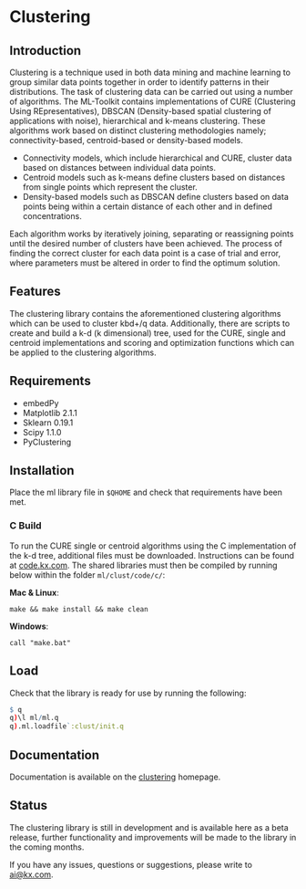 # Clustering

## Introduction

Clustering is a technique used in both data mining and machine learning to group similar data points together in order to identify patterns in their distributions. The task of clustering data can be carried out using a number of algorithms. The ML-Toolkit contains implementations of CURE (Clustering Using REpresentatives), DBSCAN (Density-based spatial clustering of applications with noise), hierarchical and k-means clustering. These algorithms work based on distinct clustering methodologies namely; connectivity-based, centroid-based or density-based models.

-   Connectivity models, which include hierarchical and CURE, cluster data based on distances between individual data points.
-   Centroid models such as k-means define clusters based on distances from single points which represent the cluster.
-   Density-based models such as DBSCAN define clusters based on data points being within a certain distance of each other and in defined concentrations.

Each algorithm works by iteratively joining, separating or reassigning points until the desired number of clusters have been achieved. The process of finding the correct cluster for each data point is a case of trial and error, where parameters must be altered in order to find the optimum solution.

## Features

The clustering library contains the aforementioned clustering algorithms which can be used to cluster kbd+/q data. Additionally, there are scripts to create and build a k-d (k dimensional) tree, used for the CURE, single and centroid implementations and scoring and optimization functions which can be applied to the clustering algorithms.

## Requirements

- embedPy
- Matplotlib 2.1.1
- Sklearn 0.19.1
- Scipy 1.1.0
- PyClustering

## Installation

Place the ml library file in `$QHOME` and check that requirements have been met.

### C Build

To run the CURE single or centroid algorithms using the C implementation of the k-d tree, additional files must be downloaded. Instructions can be found at [code.kx.com](https://code.kx.com/v2/interfaces/c-client-for-q/#linux). The shared libraries must then be compiled by running below within the folder `ml/clust/code/c/`:

__Mac & Linux__:

```
make && make install && make clean
```

__Windows__:

```
call "make.bat"
```

## Load

Check that the library is ready for use by running the following:

```q
$ q
q)\l ml/ml.q
q).ml.loadfile`:clust/init.q
```

## Documentation

Documentation is available on the [clustering](https://code.kx.com/v2/ml/toolkit/clustering/algos/) homepage.

## Status
  
The clustering library is still in development and is available here as a beta release, further functionality and improvements will be made to the library in the coming months.

If you have any issues, questions or suggestions, please write to ai@kx.com.
